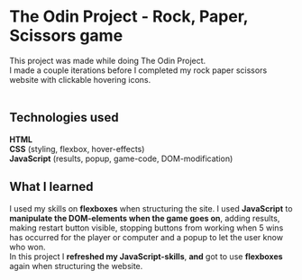 # The Odin Project -  Rock, Paper, Scissors game
This project was made while doing The Odin Project. </br>
I made a couple iterations before I completed my rock paper scissors website with clickable hovering icons.</br><br>

## Technologies used
**HTML** </br>
**CSS** (styling, flexbox, hover-effects)</br>
**JavaScript** (results, popup, game-code, DOM-modification)</br>

## What I learned
I used my skills on **flexboxes** when structuring the site. I used **JavaScript** to **manipulate the DOM-elements when the game goes on**, adding results, making restart button visible, stopping buttons from working when 5 wins has occurred for the player or computer and a popup to let the user know who won.</br>
In this project I **refreshed my JavaScript-skills**, **and** got to use **flexboxes** again when structuring the website.

